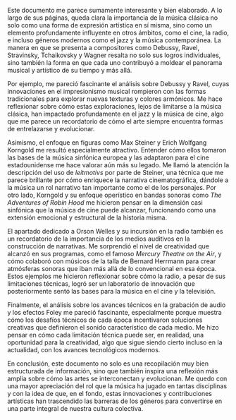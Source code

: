 Este documento me parece sumamente interesante y bien elaborado. A lo largo de sus páginas, queda clara la importancia de la música clásica no solo como una forma de expresión artística en sí misma, sino como un elemento profundamente influyente en otros ámbitos, como el cine, la radio, e incluso géneros modernos como el jazz y la música contemporánea. La manera en que se presenta a compositores como Debussy, Ravel, Stravinsky, Tchaikovsky y Wagner resalta no solo sus logros individuales, sino también la forma en que cada uno contribuyó a moldear el panorama musical y artístico de su tiempo y más allá.

Por ejemplo, me pareció fascinante el análisis sobre Debussy y Ravel, cuyas innovaciones en el impresionismo musical rompieron con las formas tradicionales para explorar nuevas texturas y colores armónicos. Me hace reflexionar sobre cómo estas exploraciones, lejos de limitarse a la música clásica, han impactado profundamente en el jazz y la música de cine, algo que me parece un recordatorio de cómo el arte siempre encuentra formas de entrelazarse y evolucionar.

Asimismo, el enfoque en figuras como Max Steiner y Erich Wolfgang Korngold me resultó especialmente atractivo. Entender cómo ellos tomaron las bases de la música sinfónica europea y las adaptaron para el cine estadounidense me hace valorar aún más su legado. Me llamó la atención la descripción del uso de *leitmotivs* por parte de Steiner, una técnica que me parece brillante por cómo enriquece la narrativa cinematográfica, dándole a la música un rol narrativo tan importante como el de los personajes. Por otro lado, Korngold y su enfoque operístico en bandas sonoras como *The Adventures of Robin Hood* me hicieron pensar en la dimensión casi sinfónica que la música de cine puede alcanzar, funcionando como una extensión emocional y estructural de la historia misma.

El apartado dedicado a Orson Welles y su incursión en la radio también es un recordatorio de la importancia de los medios auditivos en la construcción de narrativas. Me sorprendió el nivel de creatividad que alcanzó en sus programas, como el famoso *Mercury Theatre on the Air*, y cómo colaboró con músicos de la talla de Bernard Herrmann para crear atmósferas sonoras que iban más allá de lo convencional en esa época. Estos ejemplos me hicieron reflexionar sobre cómo la radio, a pesar de sus limitaciones técnicas, logró ser un laboratorio de innovación que posteriormente sentó las bases para la música en el cine y la televisión.

Finalmente, el análisis sobre los avances técnicos en la grabación de audio y los efectos Foley me pareció fascinante, especialmente porque muestra cómo los desafíos técnicos de cada época incentivaron soluciones creativas que definieron el sonido característico de cada medio. Me hizo pensar en cómo cada limitación técnica puede ser, en realidad, una oportunidad para la creatividad, algo que sigue siendo cierto incluso en la actualidad, con los avances tecnológicos modernos.

En conclusión, este documento no solo es una recopilación muy bien estructurada de información, sino que también inspira una reflexión más amplia sobre cómo las artes se interconectan y evolucionan. Me quedo con una mayor apreciación del rol que la música ha jugado en tantas disciplinas y con la idea de que, en el fondo, estas innovaciones y contribuciones artísticas han trascendido las barreras de los géneros para convertirse en una parte integral de nuestra cultura colectiva.
